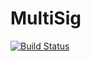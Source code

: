 # MultiSig
[![Build Status](https://app.travis-ci.com/The-Poolz/MultiSig.svg?token=j64fMSARWGtzysprUKZK&branch=dmytropodelnik)](https://app.travis-ci.com/The-Poolz/MultiSig)
